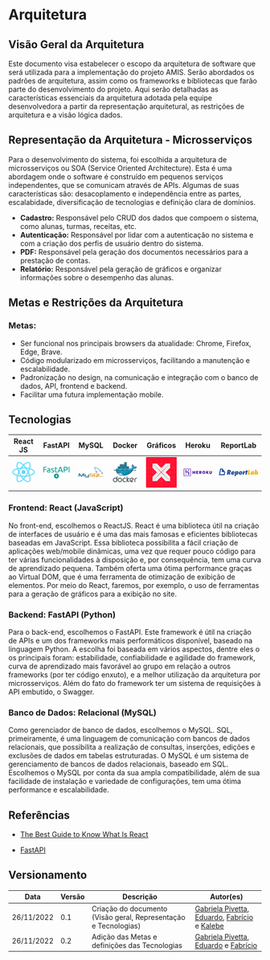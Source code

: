 # Arquitetura

## Visão Geral da Arquitetura

Este documento visa estabelecer o escopo da arquitetura de software que será utilizada para a implementação do projeto AMIS. Serão abordados os padrões de arquitetura, assim como os frameworks e bibliotecas que farão parte do desenvolvimento do projeto. Aqui serão detalhadas as características essenciais da arquitetura adotada pela equipe desenvolvedora a partir da representação arquitetural, as restrições de arquitetura e a visão lógica dados.
## Representação da Arquitetura - Microsserviços

Para o desenvolvimento do sistema, foi escolhida a arquitetura de microsserviços ou SOA (Service Oriented Architecture). Esta é uma abordagem onde o software é construído em pequenos serviços independentes, que se comunicam através de APIs. Algumas de suas características são: desacoplamento e independência entre as partes, escalabidade, diversificação de tecnologias e definição clara de domínios.

- **Cadastro:** Responsável pelo CRUD dos dados que compoem o sistema, como alunas, turmas, receitas, etc.
- **Autenticação:** Responsável por lidar com a autenticação no sistema e com a criação dos perfis de usuário dentro do sistema.
- **PDF:** Responsável pela geração dos documentos necessários para a prestação de contas.
- **Relatório:** Responsável pela geração de gráficos e organizar informações sobre o desempenho das alunas.

## Metas e Restrições da Arquitetura

### Metas:
- Ser funcional nos principais browsers da atualidade: Chrome, Firefox, Edge, Brave.
- Código modularizado em microsserviços, facilitando a manutenção e escalabilidade.
- Padronização no design, na comunicação e integração com o banco de dados, API, frontend e backend.
- Facilitar uma futura implementação mobile.

## Tecnologias

| React JS | FastAPI | MySQL | Docker | Gráficos | Heroku | ReportLab |
| :-: | :-: | :-: | :-: | :-: | :-: | :-: |
| ![React JS](../assets/logo_react_js.png) | ![FastAPI](../assets/logo_fast_api.png) | ![MySQL](../assets/logo_my_sql.png) | ![Docker](../assets/logo_docker.png) | ![Visx](../assets/logo_visx.png) | ![Heroku](../assets/logo_heroku.png) | ![ReportLab](../assets/report_lab.svg) |


### **Frontend:** React (JavaScript)

No front-end, escolhemos o ReactJS. React é uma biblioteca útil na criação de interfaces de usuário e é uma das mais famosas e eficientes bibliotecas baseadas em JavaScript. Essa biblioteca possibilita a fácil criação de aplicações web/mobile dinâmicas, uma vez que requer pouco código para ter várias funcionalidades à disposição e, por consequência, tem uma curva de aprendizado pequena. Também oferta uma ótima performance graças ao Virtual DOM, que é uma ferramenta de otimização de exibição de elementos. Por meio do React, faremos, por exemplo, o uso de ferramentas para a geração de gráficos para a exibição no site.
### **Backend:** FastAPI (Python)

Para o back-end, escolhemos o FastAPI. Este framework é útil na criação de APIs e um dos frameworks mais performáticos disponível, baseado na linguagem Python. A escolha foi baseada em vários aspectos, dentre eles o os principais foram: estabilidade, confiabilidade e agilidade do framework, curva de aprendizado mais favorável ao grupo em relação a outros frameworks (por ter código enxuto), e a melhor utilização da arquitetura por microsserviços. Além do fato do framework ter um sistema de requisições à API embutido, o Swagger.
### **Banco de Dados:** Relacional (MySQL)

Como gerenciador de banco de dados, escolhemos o MySQL. SQL, primeiramente, é uma linguagem de comunicação com bancos de dados relacionais, que possibilita a realização de consultas, inserções, edições e exclusões de dados em tabelas estruturadas. O MySQL é um sistema de gerenciamento de bancos de dados relacionais, baseado em SQL. Escolhemos o MySQL por conta da sua ampla compatibilidade, além de sua facilidade de instalação e variedade de configurações, tem uma ótima performance e escalabilidade.

## Referências

- [The Best Guide to Know What Is React](https://www.simplilearn.com/tutorials/reactjs-tutorial/what-is-reactjs)

- [FastAPI](https://fastapi.tiangolo.com/)

## Versionamento

| Data | Versão | Descrição | Autor(es) |
|------|--------|-----------|-----------|
| 26/11/2022 | 0.1 | Criação do documento (Visão geral, Representação e Tecnologias) | [Gabriela Pivetta](https://github.com/gabrielapivetta), [Eduardo](https://github.com/fxred), [Fabrício](https://github.com/FabricioDeQueiroz) e [Kalebe](https://github.com/KalebeLopes) |
| 26/11/2022 | 0.2 | Adição das Metas e definições das Tecnologias | [Gabriela Pivetta](https://github.com/gabrielapivetta), [Eduardo](https://github.com/fxred) e [Fabrício](https://github.com/FabricioDeQueiroz) |